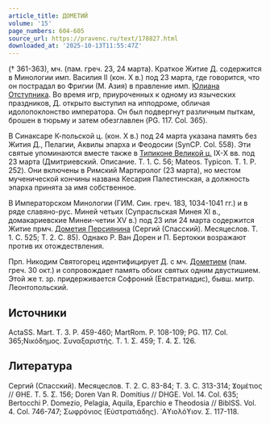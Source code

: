 ```yaml
---
article_title: ДОМЕТИЙ
volume: '15'
page_numbers: 604-605
source_url: https://pravenc.ru/text/178827.html
downloaded_at: '2025-10-13T11:55:47Z'
---
```


(† 361-363), мч. (пам. греч. 23, 24 марта). Краткое Житие Д. содержится в Минологии имп. Василия II (кон. X в.) под 23 марта, где говорится, что он пострадал во Фригии (М. Азия) в правление имп. [Юлиана Отступника](<https://pravenc.ru/text/Юлиан Отступник.html>). Во время игр, приуроченных к одному из языческих праздников, Д. открыто выступил на ипподроме, обличая идолопоклонство императора. Он был подвергнут различным пыткам, брошен в тюрьму и затем обезглавлен (PG. 117. Col. 365).

В Синаксаре К-польской ц. (кон. Х в.) под 24 марта указана память без Жития Д., Пелагии, Аквилы эпарха и Феодосии (SynCP. Col. 558). Эти святые упоминаются вместе также в [Типиконе Великой ц.](<https://pravenc.ru/text/Типикон Великой церкви.html>) IX-X вв. под 23 марта (Дмитриевский. Описание. Т. 1. С. 56; Mateos. Typicon. Т. 1. P. 252). Они включены в Римский Мартиролог (23 марта), но местом мученической кончины названа Кесария Палестинская, а должность эпарха принята за имя собственное.

В Императорском Минологии (ГИМ. Син. греч. 183, 1034-1041 гг.) и в ряде славяно-рус. Миней четьих (Супрасльская Минея XI в., домакариевские Минеи-четии XV в.) под 23 или 24 марта содержится Житие прмч. [Дометия Персиянина](<https://pravenc.ru/text/Дометия Персиянина.html>) (Сергий (Спасский). Месяцеслов. Т. 1. С. 525; Т. 2. С. 85). Однако Р. Ван Дорен и П. Бертокки возражают против их отождествления.

Прп. Никодим Святогорец идентифицирует Д. с мч. [Дометием](https://pravenc.ru/text/Дометием.html) (пам. греч. 30 окт.) и сопровождает память обоих святых одним двустишием. Этой же т. зр. придерживается Софроний (Евстратиадис), бывш. митр. Леонтопольский.

## Источники

ActaSS. Mart. T. 3. P. 459-460; MartRom. P. 108-109; PG. 117. Col. 365;Νικόδημος. Συναξαριστής. T. 1. Σ. 459; Т. 4. Σ. 126.

## Литература

Сергий (Спасский). Месяцеслов. Т. 2. С. 83-84; Т. 3. С. 313-314; Ϫομέτιος // ΘΗΕ. Τ. 5. Σ. 156; Doren Van R. Domitius // DHGE. Vol. 14. Col. 635; Bertocchi P. Domezio, Pelagia, Aquila, Eparchio e Theodosia // BiblSS. Vol. 4. Col. 746-747; Σωφρόνιος (Εὐστρατιάδης). ῾Αϒιολόϒιον. Σ. 117-118.
